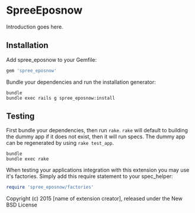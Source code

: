 SpreeEposnow
============

Introduction goes here.

Installation
------------

Add spree_eposnow to your Gemfile:

```ruby
gem 'spree_eposnow'
```

Bundle your dependencies and run the installation generator:

```shell
bundle
bundle exec rails g spree_eposnow:install
```

Testing
-------

First bundle your dependencies, then run `rake`. `rake` will default to building the dummy app if it does not exist, then it will run specs. The dummy app can be regenerated by using `rake test_app`.

```shell
bundle
bundle exec rake
```

When testing your applications integration with this extension you may use it's factories.
Simply add this require statement to your spec_helper:

```ruby
require 'spree_eposnow/factories'
```

Copyright (c) 2015 [name of extension creator], released under the New BSD License
